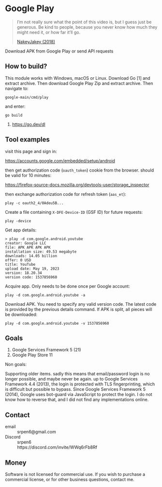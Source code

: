 # Google Play

> I’m not really sure what the point of this video is, but I guess just be
> generous. Be kind to people, because you never know how much they might need
> it, or how far it’ll go.
>
> [NakeyJakey (2018)](//youtube.com/watch?v=Cr0UYNKmrUs)

Download APK from Google Play or send API requests

## How to build?

This module works with Windows, macOS or Linux. Download Go [1] and extract
archive. Then download Google Play Zip and extract archive. Then navigate to:

~~~
google-main/cmd/play
~~~

and enter:

~~~
go build
~~~

1. https://go.dev/dl

## Tool examples

visit this page and sign in:

https://accounts.google.com/embedded/setup/android

then get authorization code (`oauth_token`) cookie from the browser. should be
valid for 10 minutes:

<https://firefox-source-docs.mozilla.org/devtools-user/storage_inspector>

then exchange authorization code for refresh token (`aas_et`):

~~~
play -c oauth2_4/0Adeu5B...
~~~

Create a file containing `X-DFE-Device-ID` (GSF ID) for future requests:

~~~
play -device
~~~

Get app details:

~~~
> play -d com.google.android.youtube
creator: Google LLC
file: APK APK APK APK
installation size: 49.53 megabyte
downloads: 14.05 billion
offer: 0 USD
title: YouTube
upload date: May 19, 2023
version: 18.20.34
version code: 1537856960
~~~

Acquire app. Only needs to be done once per Google account:

~~~
play -d com.google.android.youtube -a
~~~

Download APK. You need to specify any valid version code. The latest code is
provided by the previous details command. If APK is split, all pieces will be
downloaded:

~~~
play -d com.google.android.youtube -v 1537856960
~~~

## Goals

1. Google Services Framework 5 (21)
2. Google Play Store 11

Non goals:

Supporting older items. sadly this means that email/password login is no longer
possible, and maybe never be again. up to Google Services Framework 4.4 (2013),
the login is protected with TLS fingerprinting, which is difficult but possible
to bypass. Since Google Services Framework 5 (2014), Google uses bot-guard via
JavaScript to protect the login. I do not know how to reverse that, and I did
not find any implementations online.

## Contact

<dl>
   <dt>
   email
   </dt>
   <dd>
   srpen6@gmail.com
   </dd>
   <dt>
   Discord
   </dt>
   <dd>
   srpen6
   </dd>
   <dd>
   https://discord.com/invite/WWq6rFb8Rf
   </dd>
</dl>

## Money

Software is not licensed for commercial use. If you wish to purchase a
commercial license, or for other business questions, contact me.
